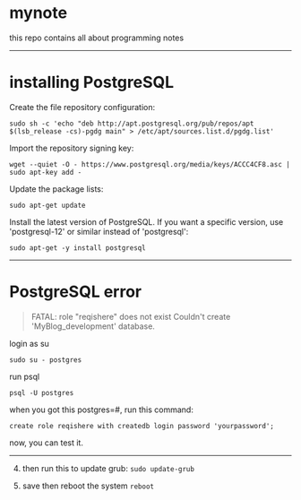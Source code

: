 # mynote
this repo contains all about programming notes

---

# installing PostgreSQL

Create the file repository configuration:

`sudo sh -c 'echo "deb http://apt.postgresql.org/pub/repos/apt $(lsb_release -cs)-pgdg main" > /etc/apt/sources.list.d/pgdg.list'`

Import the repository signing key:

`wget --quiet -O - https://www.postgresql.org/media/keys/ACCC4CF8.asc | sudo apt-key add -`

Update the package lists:

`sudo apt-get update`

Install the latest version of PostgreSQL.
If you want a specific version, use 'postgresql-12' or similar instead of 'postgresql':

`sudo apt-get -y install postgresql`

---

# PostgreSQL error
> FATAL:  role "reqishere" does not exist
> Couldn't create 'MyBlog_development' database.

login as su

`sudo su - postgres`

run psql

`psql -U postgres`

when you got this postgres=#, run this command:

`create role reqishere with createdb login password 'yourpassword';`

now, you can test it.

---

    
4. then run this to update grub:
   `sudo update-grub`
   
5. save then reboot the system
   `reboot`
